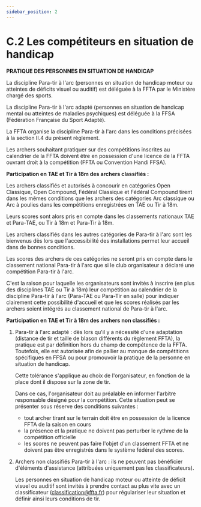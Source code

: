 ```yaml
---
sidebar_position: 2
---
```


# C.2 Les compétiteurs en situation de handicap

**PRATIQUE DES PERSONNES EN SITUATION DE HANDICAP**

La discipline Para-tir à l'arc (personnes en situation de handicap moteur ou atteintes de déficits visuel ou
auditif) est déléguée à la FFTA par le Ministère chargé des sports.

La discipline Para-tir à l'arc adapté (personnes en situation de handicap mental ou atteintes de maladies
psychiques) est déléguée à la FFSA (Fédération Française du Sport Adapté).

La FFTA organise la discipline Para-tir à l'arc dans les conditions précisées à la section II.4 du présent
règlement.

Les archers souhaitant pratiquer sur des compétitions inscrites au calendrier de la FFTA doivent être en
possession d'une licence de la FFTA ouvrant droit à la compétition (FFTA ou Convention Handi FFSA).

**Participation en TAE et Tir à 18m des archers classifiés :**

Les archers classifiés et autorisés à concourir en catégories Open Classique, Open Compound, Fédéral
Classique et Fédéral Compound tirent dans les mêmes conditions que les archers des catégories Arc
classique ou Arc à poulies dans les compétitions enregistrées en TAE ou Tir à 18m.

Leurs scores sont alors pris en compte dans les classements nationaux TAE et Para-TAE, ou Tir à 18m et
Para-Tir à 18m.

Les archers classifiés dans les autres catégories de Para-tir à l'arc sont les bienvenus dès lors que
l'accessibilité des installations permet leur accueil dans de bonnes conditions.

Les scores des archers de ces catégories ne seront pris en compte dans le classement national Para-tir
à l'arc que si le club organisateur a déclaré une compétition Para-tir à l'arc.

C'est la raison pour laquelle les organisateurs sont invités à inscrire (en plus des disciplines TAE ou Tir à
18m) leur compétition au calendrier de la discipline Para-tir à l'arc (Para-TAE ou Para-Tir en salle) pour
indiquer clairement cette possibilité d'accueil et que les scores réalisés par les archers soient intégrés au
classement national de Para-tir à l'arc.

**Participation en TAE et Tir à 18m des archers non classifiés :**

1. Para-tir à l'arc adapté : dès lors qu'il y a nécessité d'une adaptation (distance de tir et taille de blason
   différents du règlement FFTA), la pratique est par définition hors du champ de compétence de la FFTA.
   Toutefois, elle est autorisée afin de pallier au manque de compétitions spécifiques en FFSA ou pour
   promouvoir la pratique de la personne en situation de handicap.

   Cette tolérance s'applique au choix de l'organisateur, en fonction de la place dont il dispose sur la zone de
   tir.

   Dans ce cas, l'organisateur doit au préalable en informer l'arbitre responsable désigné pour la compétition.
   Cette situation peut se présenter sous réserve des conditions suivantes :

   - tout archer tirant sur le terrain doit être en possession de la licence FFTA de la saison en cours
   - la présence et la pratique ne doivent pas perturber le rythme de la compétition officielle
   - les scores ne peuvent pas faire l'objet d'un classement FFTA et ne doivent pas être enregistrés
     dans le système fédéral des scores.

2. Archers non classifiés Para-tir à l'arc : ils ne peuvent pas bénéficier d'éléments d'assistance (attribuées
   uniquement pas les classificateurs).

   Les personnes en situation de handicap moteur ou atteinte de déficit visuel ou auditif sont invités à prendre
   contact au plus vite avec un classificateur (classification@ffta.fr) pour régulariser leur situation et définir
   ainsi leurs conditions de tir.
